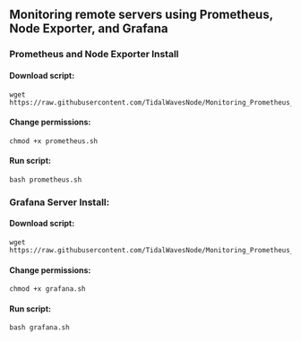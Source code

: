 ## Monitoring remote servers using Prometheus, Node Exporter, and Grafana

### Prometheus and Node Exporter Install

#### Download script:
    wget https://raw.githubusercontent.com/TidalWavesNode/Monitoring_Prometheus_Grafana/main/prometheus.sh

#### Change permissions:
    chmod +x prometheus.sh

#### Run script:
    bash prometheus.sh

### Grafana Server Install:

#### Download script:
    wget https://raw.githubusercontent.com/TidalWavesNode/Monitoring_Prometheus_Grafana/main/grafana.sh

#### Change permissions:

    chmod +x grafana.sh

#### Run script:
    bash grafana.sh

